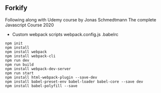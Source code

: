 ## Forkify

Following along with Udemy course by Jonas Schmedtmann
The complete Javascript Course 2020 

- Custom webpack scripts
webpack.config.js
.babelrc 

```
npm init
npm install
npm install webpack
npm install webpack-cli
npm run dev
npm run build
npm install webpack-dev-server
npm run start
npm install html-webpack-plugin --save-dev
npm install babel-preset-env babel-loader babel-core --save dev
npm install babel-polyfill --save

```




